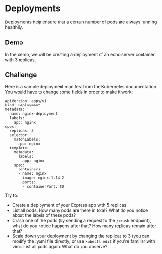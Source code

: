 # Deployments
Deployments help ensure that a certain number of pods are always running healthily.

## Demo
In the demo, we will be creating a deployment of an echo server container with 3 replicas.

## Challenge
Here is a sample deployment manifest from the Kubernetes documentation. You would have to change some fields in order to make it work: 
```
apiVersion: apps/v1
kind: Deployment
metadata:
  name: nginx-deployment
  labels:
    app: nginx
spec:
  replicas: 3
  selector:
    matchLabels:
      app: nginx
  template:
    metadata:
      labels:
        app: nginx
    spec:
      containers:
      - name: nginx
        image: nginx:1.14.2
        ports:
        - containerPort: 80
```

Try to:
- Create a deployment of your Express app with 5 replicas
- List all pods. How many pods are there in total? What do you notice about the labels of these pods?
- Crash one of the pods (by sending a request to the `/crash` endpoint), what do you notice happens after that? How many replicas remain after that?
- Scale down your deployment by changing the replicas to 3 (you can modify the .yaml file directly, or use `kubectl edit` if you're familiar with vim). List all pods again. What do you observe?